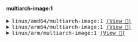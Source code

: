 #### multiarch-image:1

<pre><details><summary>linux/amd64/multiarch-image:1 <a href=https://myplatform.com/ui/packages/docker:%2F%2Flinux/amd64/multiarch-image/sha256__aee9d258e62f0666e3286acca21be37d2e39f69f8dde74454b9f3cd8ef437e4e>(View 🐸)</a></summary>
📦 docker-local
└── 📁 multiarch-image
    └── 📁 sha256:552ccb2628970ef526f13151a0269258589fc8b5701519a9c255c4dd224b9a21
        └── <a href=https://myplatform.com/ui/repos/tree/General/docker-local/multiarch-image/sha256:552ccb2628970ef526f13151a0269258589fc8b5701519a9c255c4dd224b9a21/sha256__aee9d258e62f0666e3286acca21be37d2e39f69f8dde74454b9f3cd8ef437e4e?clearFilter=true target="_blank">sha256__aee9d258e62f0666e3286acca21be37d2e39f69f8dde74454b9f3cd8ef437e4e</a>

</details><details><summary>linux/arm64/multiarch-image:1 <a href=https://myplatform.com/ui/packages/docker:%2F%2Flinux/arm64/multiarch-image/sha256__1f17f9d95f85ba55773db30ac8e6fae894831be87f5c28f2b58d17f04ef65e93>(View 🐸)</a></summary>
📦 docker-local
└── 📁 multiarch-image
    └── 📁 sha256:bee6dc0408dfd20c01e12e644d8bc1d60ff100a8c180d6c7e85d374c13ae4f92
        └── <a href=https://myplatform.com/ui/repos/tree/General/docker-local/multiarch-image/sha256:bee6dc0408dfd20c01e12e644d8bc1d60ff100a8c180d6c7e85d374c13ae4f92/sha256__1f17f9d95f85ba55773db30ac8e6fae894831be87f5c28f2b58d17f04ef65e93?clearFilter=true target="_blank">sha256__1f17f9d95f85ba55773db30ac8e6fae894831be87f5c28f2b58d17f04ef65e93</a>

</details><details><summary>linux/arm/multiarch-image:1 <a href=https://myplatform.com/ui/packages/docker:%2F%2Flinux/arm/multiarch-image/sha256__33b5b5485e88e63d3630e5dcb008f98f102b0f980a9daa31bd976efdec7a8e4c>(View 🐸)</a></summary>
📦 docker-local
└── 📁 multiarch-image
    └── 📁 sha256:686085b9972e0f7a432b934574e3dca27b4fa0a3d10d0ae7099010160db6d338
        ├── <a href=https://myplatform.com/ui/repos/tree/General/docker-local/multiarch-image/sha256:686085b9972e0f7a432b934574e3dca27b4fa0a3d10d0ae7099010160db6d338/sha256__33b5b5485e88e63d3630e5dcb008f98f102b0f980a9daa31bd976efdec7a8e4c?clearFilter=true target="_blank">sha256__33b5b5485e88e63d3630e5dcb008f98f102b0f980a9daa31bd976efdec7a8e4c</a>
        └── <a href=https://myplatform.com/ui/repos/tree/General/docker-local/multiarch-image/sha256:686085b9972e0f7a432b934574e3dca27b4fa0a3d10d0ae7099010160db6d338/sha256__5480d2ca1740c20ce17652e01ed2265cdc914458acd41256a2b1ccff28f2762c?clearFilter=true target="_blank">sha256__5480d2ca1740c20ce17652e01ed2265cdc914458acd41256a2b1ccff28f2762c</a>

</details></pre>

